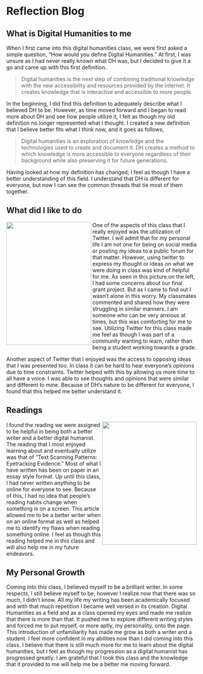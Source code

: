# Reflection Blog

## What is Digital Humanities to me

When I first came into this digital humanities class, we were first asked a simple question, “How would you define Digital Humanities.” At first, I was unsure as I had never really known what DH was, but I decided to give it a go and came up with this first definition. 

> Digital humanities is the next step of combining traditional knowledge with the new accessibility and resources provided by the internet. It creates knowledge that is interactive and accessible to more people.

In the beginning, I did find this definition to adequately describe what I believed DH to be. However, as time moved forward and I began to read more about DH and see how people utilize it, I felt as though my old definition no longer represented what I thought. I created a new definition that I believe better fits what I think now, and it goes as follows,

> Digital humanities is an exploration of knowledge and the technologies used to create and document it. DH creates a method to which knowledge is more accessible to everyone regardless of their background while also preserving it for future generations.

Having looked at how my definition has changed; I feel as though I have a better understanding of this field. I understand that DH is different for everyone, but now I can see the common threads that tie most of them together.

## What did I like to do

<img align="left" src="https://raw.githubusercontent.com/goldentoad12/matthew-freeman-CNU/main/images/twitter.jpg" width="225" height="325">

One of the aspects of this class that I really enjoyed was the utilization of Twitter. I will admit that for my personal life I am not one for being on social media or posting my ideas to a public forum for that matter. However, using twitter to express my thought or ideas on what we were doing in class was kind of helpful for me. As seen in this picture on the left, I had some concerns about our final grant project. But as I came to find out I wasn’t alone in this worry. My classmates commented and shared how they were struggling in similar manners. I am someone who can be very anxious at times, but this was comforting for me to see. Utilizing Twitter for this class made me feel as though I was part of a community wanting to learn, rather than being a student working towards a grade. 

Another aspect of Twitter that I enjoyed was the access to opposing ideas that I was presented too. In class it can be hard to hear everyone’s opinions due to time constraints. Twitter helped with this by allowing us more time to all have a voice. I was able to see thoughts and opinions that were similar and different to mine. Because of DH’s nature to be different for everyone, I found that this helped me better understand it. 

## Readings

<img align="right" src="https://raw.githubusercontent.com/goldentoad12/matthew-freeman-CNU/main/images/eye.png" width="250" height="325">

I found the reading we were assigned to be helpful in being both a better writer and a better digital humanist. The reading that I most enjoyed learning about and eventually utilize was that of “Text Scanning Patterns: Eyetracking Evidence.” Most of what I have written has been on paper in an essay style format. Up until this class, I had never written anything to be online for everyone to see. Because of this, I had no idea that people’s reading habits change when something is on a screen. This article allowed me to be a better writer when on an online format as well as helped me to identify my flaws when reading something online. I feel as though this reading helped me in this class and will also help me in my future endeavors.

## My Personal Growth

Coming into this class, I believed myself to be a brilliant writer. In some respects, I still believe myself to be, however I realize now that there was so much, I didn’t know. All my life my writing has been academically focused and with that much repetition I became well versed in its creation. Digital Humanities as a field and as a class opened my eyes and made me realize that there is more than that. It pushed me to explore different writing styles and forced me to put myself, or more aptly, my personality, onto the page. This introduction of unfamiliarity has made me grow as both a writer and a student. I feel more confident in my abilities now than I did coming into this class. I believe that there is still much more for me to learn about the digital humanities, but I feel as though my progression as a digital humanist has progressed greatly. I am grateful that I took this class and the knowledge that it provided to me will help me be a better me moving forward.

